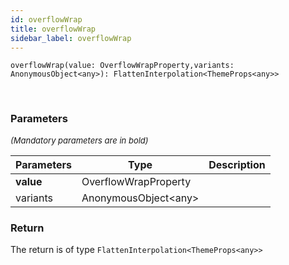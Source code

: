 ```yaml
---
id: overflowWrap
title: overflowWrap
sidebar_label: overflowWrap
---
```


```tsx
overflowWrap(value: OverflowWrapProperty,variants: AnonymousObject<any>): FlattenInterpolation<ThemeProps<any>>
```
<br/>



### Parameters

<font size="2"><i>(Mandatory parameters are in bold)</i></font>

| Parameters | Type | Description |
| --------- | ---- | ----------- |
| **value** | OverflowWrapProperty |  |
| variants | AnonymousObject<any\> |  |


### Return



The return is of type <code>FlattenInterpolation<ThemeProps<any\>\></code>